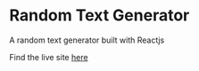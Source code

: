# Random Text Generator


A random text generator built with Reactjs

Find the live site [here](https://random-text-gen.netlify.app)
